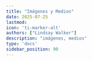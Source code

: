```yaml
---
title: "Imágenes y Medios"
date: 2025-07-25
lastmod:
icon: 'ti-marker-alt'
authors: ["Lindsay Walker"]
description: "imágenes, medios"
type: 'docs'
sidebar_position: 90
---
```

